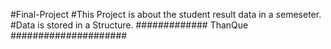 #Final-Project
#This Project is about the student result data in a semeseter.
#Data is stored in a Structure.
  ############# ThanQue #####################
